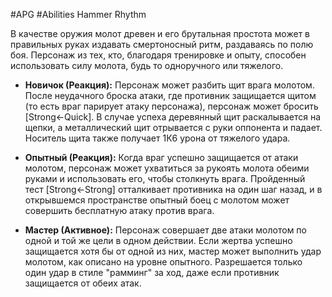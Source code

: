 #APG #Abilities
Hammer Rhythm

В качестве оружия молот древен и его брутальная простота может в правильных руках издавать смертоносный ритм, раздаваясь по полю боя. Персонаж из тех, кто, благодаря тренировке и опыту, способен использовать силу молота, будь то одноручного или тяжелого. 

- **Новичок (Реакция):** Персонаж может разбить щит врага молотом. После неудачного броска атаки, где противник защищается щитом (то есть враг парирует атаку персонажа), персонаж может бросить [Strong←Quick]. В случае успеха деревянный щит раскалывается на щепки, а металлический щит отрывается с руки оппонента и падает. Носитель щита также получает 1К6 урона от тяжелого удара. 

- **Опытный (Реакция):** Когда враг успешно защищается от атаки молотом, персонаж может ухватиться за рукоять молота обеими руками и использовать его, чтобы столкнуть врага. Пройденный тест [Strong←Strong] отталкивает противника на один шаг назад, и в открывшемся пространстве опытный боец с молотом может совершить бесплатную атаку против врага. 

- **Мастер (Активное):** Персонаж совершает две атаки молотом по одной и той же цели в одном действии. Если жертва успешно защищается хотя бы от одной из них, мастер может выполнить удар молотом, как описано на уровне опытного. Разрешается только один удар в стиле "рамминг" за ход, даже если противник защищается от обеих атак. 